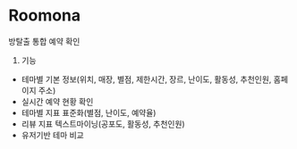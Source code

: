 # Roomona
방탈출 통합 예약 확인

1. 기능
 - 테마별 기본 정보(위치, 매장, 별점, 제한시간, 장르, 난이도, 활동성, 추천인원, 홈페이지 주소)
 - 실시간 예약 현황 확인
 - 테마별 지표 표준화(별점, 난이도, 예약율)
 - 리뷰 지표 텍스트마이닝(공포도, 활동성, 추천인원)
 - 유저기반 테마 비교

